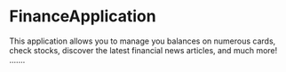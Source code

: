 # FinanceApplication
This application allows you to manage you balances on numerous cards, check stocks, discover the latest financial news articles, and much more!
.......
